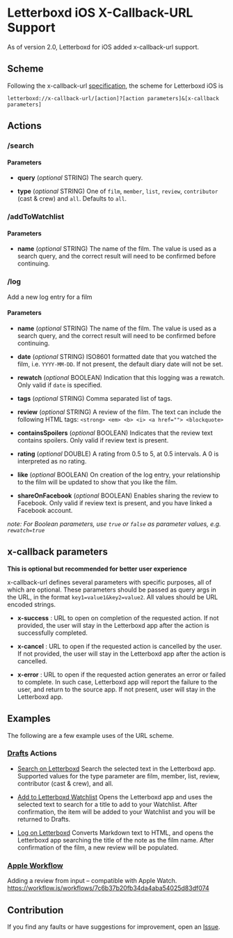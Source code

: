 # Letterboxd iOS X-Callback-URL Support

As of version 2.0, Letterboxd for iOS added x-callback-url support.

## Scheme

Following the x-callback-url [specification](http://x-callback-url.com/specifications/), the scheme for Letterboxd iOS is

`letterboxd://x-callback-url/[action]?[action parameters]&[x-callback parameters]`

## Actions

### /search

#### Parameters

- **query** (_optional_ STRING)
The search query.

- **type** (_optional_ STRING)
One of `film`, `member`, `list`, `review`, `contributor` (cast & crew) and `all`. Defaults to `all`.

### /addToWatchlist

#### Parameters

- **name** (_optional_ STRING)
The name of the film. The value is used as a search query, and the correct result will need to be confirmed before continuing.

### /log
Add a new log entry for a film

#### Parameters

- **name** (_optional_ STRING)
The name of the film. The value is used as a search query, and the correct result will need to be confirmed before continuing.

- **date** (_optional_ STRING)
ISO8601 formatted date that you watched the film, i.e. `YYYY-MM-DD`. If not present, the default diary date will not be set.

- **rewatch** (_optional_ BOOLEAN)
Indication that this logging was a rewatch. Only valid if `date` is specified.

- **tags** (_optional_ STRING)
Comma separated list of tags.

- **review** (_optional_ STRING)
A review of the film. The text can include the following HTML tags:
`<strong> <em> <b> <i> <a href=""> <blockquote>`

- **containsSpoilers** (_optional_ BOOLEAN)
Indicates that the review text contains spoilers. Only valid if review text is present.

- **rating** (_optional_ DOUBLE)
A rating from 0.5 to 5, at 0.5 intervals. A 0 is interpreted as no rating.

- **like** (_optional_ BOOLEAN)
On creation of the log entry, your relationship to the film will be updated to show that you like the film.

- **shareOnFacebook** (_optional_ BOOLEAN)
Enables sharing the review to Facebook. Only valid if review text is present, and you have linked a Facebook account.

_note: For Boolean parameters, use `true` or `false` as parameter values, e.g. `rewatch=true`_

## x-callback parameters

**__This is optional but recommended for better user experience__**

x-callback-url defines several parameters with specific purposes, all of which are optional. These parameters should be passed as query args in the URL, in the format `key1=value1&key2=value2`. All values should be URL encoded strings.

- **x-success** : URL to open on completion of the requested action. If not provided, the user will stay in the Letterboxd app after the action is successfully completed.

- **x-cancel** : URL to open if the requested action is cancelled by the user. If not provided, the user will stay in the Letterboxd app after the action is cancelled.

- **x-error** : URL to open if the requested action generates an error or failed to complete. In such case, Letterboxd app will report the failure to the user, and return to the source app. If not present, user will stay in the Letterboxd app.

## Examples

The following are a few example uses of the URL scheme. 

### [Drafts](https://agiletortoise.com/drafts/) Actions

- [Search on Letterboxd](https://drafts4-actions.agiletortoise.com/a/2LG)
Search the selected text in the Letterboxd app. Supported values for the type parameter are film, member, list, review, contributor (cast & crew), and all.

- [Add to Letterboxd Watchlist](https://drafts4-actions.agiletortoise.com/a/2LH)
Opens the Letterboxd app and uses the selected text to search for a title to add to your Watchlist. After confirmation, the item will be added to your Watchlist and you will be returned to Drafts.

- [Log on Letterboxd](https://drafts4-actions.agiletortoise.com/a/2LE)
Converts Markdown text to HTML, and opens the Letterboxd app searching the title of the note as the film name. After confirmation of the film, a new review will be populated.

### [Apple Workflow](https://workflow.is)

Adding a review from input – compatible with Apple Watch.
https://workflow.is/workflows/7c6b37b20fb34da4aba54025d83df074

## Contribution

If you find any faults or have suggestions for improvement, open an [Issue](https://github.com/Letterboxd/letterboxd-ios-x-callback-url/issues). 

